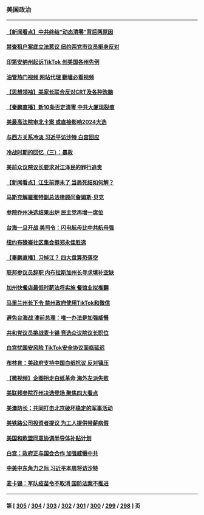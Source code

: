 ### 美国政治
---
#### [【新闻看点】中共终结“动态清零”背后两原因](../../pages/ncid1078159/n13880406.md?12081645) 
#### [禁查租户案底立法惹议 纽约两党市议员挺身反对](../../pages/ncid1078159/n13880639.md?12081645) 
#### [印第安纳州起诉TikTok 创美国各州先例](../../pages/ncid1078159/n13880546.md?12081645) 
#### [油管热门视频 网站代理 翻墙必看视频](http://138.2.39.72:81/youtube.html?epic-marker?12081645)
#### [【思想领袖】美家长联合反对CRT及各种洗脑](../../pages/ncid1078159/n13861259.md?12081645) 
#### [【秦鹏直播】新10条否定清零 中共大厦现裂痕](../../pages/ncid1078159/n13880424.md?12081645) 
#### [美最高法院审北卡案 或直接影响2024大选](../../pages/ncid1078159/n13880332.md?12081645) 
#### [与西方关系冷淡 习近平访沙特 白宫回应](../../pages/ncid1078159/n13880338.md?12081645) 
#### [冷战时期的回忆（三）：暴政](../../pages/ncid1078159/n13880345.md?12081645) 
#### [美前众议院议长要求对江泽民的罪行追责](../../pages/ncid1078159/n13880250.md?12081645) 
#### [【新闻看点】江生前罪未了 当局死结如何解？](../../pages/ncid1078159/n13879741.md?12081645) 
#### [马斯克解雇推特副总法律顾问詹姆斯·贝克](../../pages/ncid1078159/n13879749.md?12081645) 
#### [参院乔州决选结果出炉 民主党再增一席位](../../pages/ncid1078159/n13879720.md?12081645) 
#### [台海一旦开战 美司令：闪电航母比中共航母强](../../pages/ncid1078159/n13879801.md?12081645) 
#### [纽约布碌崙社区集会挺郑永佳胜选](../../pages/ncid1078159/n13879859.md?12081645) 
#### [【秦鹏直播】习悼江？ 四大盘算恐落空](../../pages/ncid1078159/n13879660.md?12081645) 
#### [联邦参议员辞职 内布拉斯加州长寻求填补空缺](../../pages/ncid1078159/n13879729.md?12081645) 
#### [加州快餐店最低时薪法将实施 餐馆业拟推翻](../../pages/ncid1078159/n13879780.md?12081645) 
#### [马里兰州长下令 禁州政府使用TikTok和微信](../../pages/ncid1078159/n13879675.md?12081645) 
#### [避免台海战 澳前总理：唯一办法是加强威慑](../../pages/ncid1078159/n13879719.md?12081645) 
#### [共和党议员挑战麦卡锡 竞选众议院议长职位](../../pages/ncid1078159/n13879704.md?12081645) 
#### [白宫忧国安风险 TikTok安全协议面临延迟](../../pages/ncid1078159/n13879684.md?12081645) 
#### [布林肯：美政府支持中国白纸抗议 反对镇压](../../pages/ncid1078159/n13879629.md?12081645) 
#### [【微视频】企图拐走白纸革命 海外左派失败](../../pages/ncid1078159/n13879560.md?12081645) 
#### [美联邦参院乔州决选登场 聚焦四大看点](../../pages/ncid1078159/n13879497.md?12081645) 
#### [美澳防长：共同打击北京破坏稳定的军事活动](../../pages/ncid1078159/n13879387.md?12081645) 
#### [美铁路公司投资者提议 为工人提供带薪病假](../../pages/ncid1078159/n13879270.md?12081645) 
#### [美国和欧盟同意协调半导体补贴计划](../../pages/ncid1078159/n13879188.md?12081645) 
#### [白宫：政府正与国会合作 加强威慑中共](../../pages/ncid1078159/n13879133.md?12081645) 
#### [中美中东角力之际 习近平本周将访沙特](../../pages/ncid1078159/n13879110.md?12081645) 
#### [麦卡锡：军队疫苗令不取消 国防法案不推进](../../pages/ncid1078159/n13879097.md?12081645) 

---
#### 第 [ [305](./305.md?12081645) / [304](./304.md?12081645) / [303](./303.md?12081645) / [302](./302.md?12081645) / [301](./301.md?12081645) / [300](./300.md?12081645) / [299](./299.md?12081645) / [298](./298.md?12081645) ] 页

